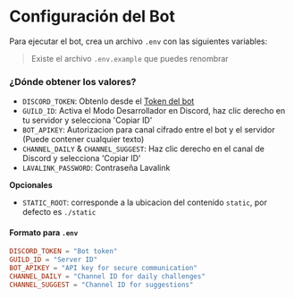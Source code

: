 # Configuración del Bot

Para ejecutar el bot, crea un archivo `.env` con las siguientes variables:

> Existe el archivo `.env.example` que puedes renombrar

### ¿Dónde obtener los valores?

- `DISCORD_TOKEN`: Obtenlo desde el [Token del bot](https://discord.com/developers/applications)
- `GUILD_ID`: Activa el Modo Desarrollador en Discord, haz clic derecho en tu servidor y selecciona 'Copiar ID'
- `BOT_APIKEY`: Autorizacion para canal cifrado entre el bot y el servidor (Puede contener cualquier texto)
- `CHANNEL_DAILY` & `CHANNEL_SUGGEST`: Haz clic derecho en el canal de Discord y selecciona 'Copiar ID'
- `LAVALINK_PASSWORD`: Contraseña Lavalink

**Opcionales**

- `STATIC_ROOT`: corresponde a la ubicacion del contenido `static`, por defecto es `./static`

#### Formato para `.env`

```toml
DISCORD_TOKEN = "Bot token"
GUILD_ID = "Server ID"
BOT_APIKEY = "API key for secure communication"
CHANNEL_DAILY = "Channel ID for daily challenges"
CHANNEL_SUGGEST = "Channel ID for suggestions"
```
